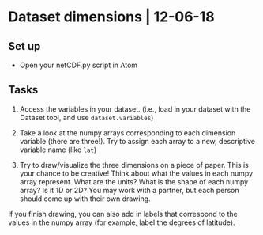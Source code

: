 # Dataset dimensions | 12-06-18

## Set up
- Open your netCDF.py script in Atom

## Tasks
1. Access the variables in your dataset. (i.e., load in your dataset with the Dataset tool, and use `dataset.variables`)

2. Take a look at the numpy arrays corresponding to each dimension variable (there are three!). Try to assign each array to a new, descriptive variable name (like `lat`)

3. Try to draw/visualize the three dimensions on a piece of paper. This is your chance to be creative! Think about what the values in each numpy array represent. What are the units? What is the shape of each numpy array? Is it 1D or 2D? 
You may work with a partner, but each person should come up with their own drawing.

If you finish drawing, you can also add in labels that correspond to the values in the numpy array (for example, label the degrees of latitude). 

